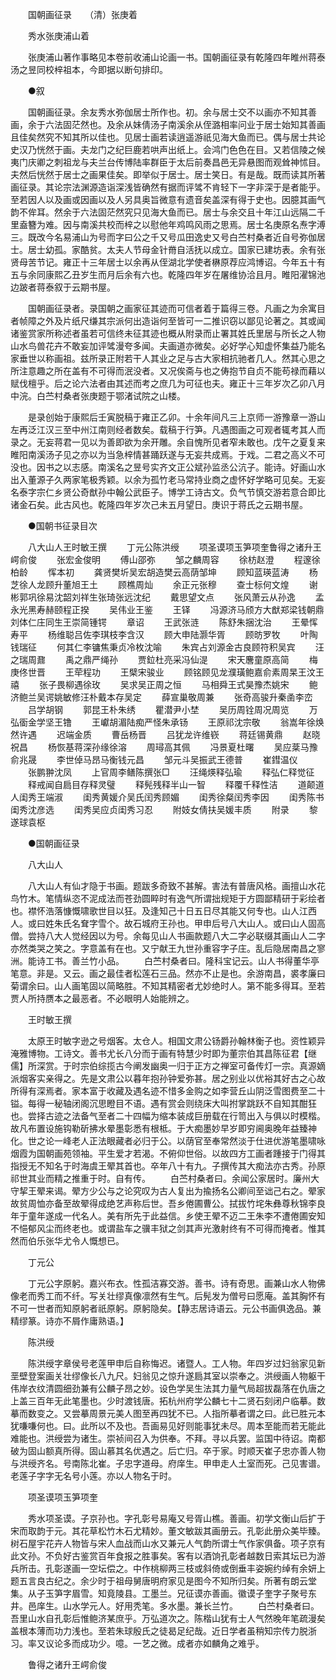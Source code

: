 <!-- { "loadSidebar": true } -->

　　国朝画征录　　（清）张庚着

　　秀水张庚浦山着

　　张庚浦山著作事略见本卷前收浦山论画一书。国朝画征录有乾隆四年睢州蒋泰汤之昱同校梓祖本，今即据以断句排印。

　　●叙

　　国朝画征录。余友秀水弥伽居士所作也。初。余与居士交不以画亦不知其善画，余于六法固茫然也。及余从妹倩汤子南溪余从侄潞相率问业于居士始知其善画且佳矣然究不知其所以佳也。见居士画若读逍遥游祇见海大鱼而已。偶与居士共论史汉乃恍然于画。夫龙门之纪巨鹿若哄声出纸上。会鸿门色色在目。又若信陵之候夷门庆卿之刺祖龙与夫兰台传博陆率群臣于太后前奏昌邑无异悬图而观耸神怵目。夫然后恍然于居士之画果佳矣。即举似于居士。居士笑日。有是哉。既而读其所著画征录。其论宗法渊源造诣深浅皆确然有据而评骘不肯轻下一字非深于是者能乎。至若因人以及画或因画以及人另具奥旨微意有遗音矣盖深有得于史也。因臆其画气韵不侔耳。然余于六法固茫然究只见海大鱼而已。居士与余交且十年江山远隔二千里盍簪为难。因与南溪共校而梓之以慰他年鸡鸣风雨之思焉。居士名庚原名焘字溥三。既改今名易浦山为号而字曰公之千又号瓜田逸史又号白苎村桑者近自号弥伽居士。居士幼孤。家酷贫。太夫人节母金针黹自活抚以成立。国家已建坊表。余有张贤母苦节记。雍正十三年居士以余再从侄湖北学使者楙原荐应鸿博诏。今年五十有五与余同康熙乙丑岁生而月后余有六也。乾隆四年岁在屠维协洽且月。睢阳濯锦池边跛者蒋泰叙于云期书屋。

　　国朝画征录者。录国朝之画家征其迹而可信者着于篇得三卷。凡画之为余寓目者帧障之外及片纸尺缣其宗派何出造诣何至皆可一二推识窃以鄙见论著之。其或闻诸鉴赏家所称述者虽若可信终未征其迹也概从附录而止署其姓氏里居与所长之人物山水鸟兽花卉不敢妄加评骘漫夸多闻。夫画道亦微矣。必好学心知虚怀集益乃能名家垂世以称画祖。兹所录正附若干人其业之足与古大家相抗驰者几人。然其心思之所注意趣之所在盖有不可得而泯没者。又况俟斋与也之俦抱节自贞不能苟禄而藉以赋伐檀乎。后之论六法者由其述而考之庶几为可征也夫。雍正十三年岁次乙卯八月中浣。白苎村桑者张庚题于鄂渚试院之山楼。

　　是录创始于康熙后壬寅脱稿于雍正乙卯。十余年间凡三上京师一游豫章一游山左再泛江汉三至中州江南则经者数矣。载稿于行笋。凡遇图画之可观者辄考其人而录之。无妄蒋君一见以为善即欲为余开雕。余自愧所见者窄未敢也。戊午之夏复来睢阳南溪汤子见之亦以为当急梓情甚踊跃遂与无妄共成焉。于戏。二君之高义不可没也。因书之以志感。南溪名之昱号实齐文正公斌孙监丞公沆子。能诗。好画山水出入董源子久两家笔极秀颖。以余为孤竹老马常持业商之虚怀好学略可见矣。无妄名泰字宗仁乡贤公奇猷孙中翰公武臣子。博学工诗古文。负气节慎交游若意合即比诸金石矣。此古风也。乾隆四年岁次己未五月望日。庚识于蒋氏之云期书屋。

　　●国朝书征录目次

　　八大山人王时敏王撰
　　丁元公陈洪绶
　　项圣谟项玉笋项奎鲁得之诸升王崿俞俊
　　张宏金俊明
　　傅山邵弥
　　邹之麟周容
　　徐枋赵澄
　　程邃徐柏龄
　　恽本初
　　龚贤樊圻吴宏胡造樊云高荫邹坤
　　顾知蓝瑛蓝涛
　　杨芝徐人龙顾升董旭王土
　　顾樵周灿
　　余正元张穆
　　查士标何文煌
　　谢彬郭巩徐易沈韶刘祥生张琦张远沈纪
　　戴思望文点
　　张风萧云从孙逸
　　孟永光黑寿赫颐程正揆
　　吴伟业王鉴
　　王铎
　　冯源济马颀方大猷郑梁钱朝鼎刘体仁庄同生王崇简锺锷
　　章诏
　　王武张涟
　　陈舒朱捆沈治
　　王晕恽寿平
　　杨维聪吕佐李琪枝李含汉
　　顾大申陆灏华胥
　　顾昉罗牧
　　叶陶钱瑞征
　　何其仁李镛焦秉贞冷枚沈喻
　　朱宾占刘源金古良顾符积吴宾
　　汪之瑞周鼐
　　禹之鼎严绳孙
　　贾鉝杜亮采冯仙湜
　　宋天麐童原高简
　　梅庚佟世晋
　　王荦程功
　　王檗宋骏业
　　顾铭顾见龙濮璜鲍嘉俞素周杲王汶王禧
　　张子畏柳遇徐玫
　　吴求吴正周之恒
　　马相舜王式昊豫杰姚宋
　　鲍济鲍兰吴谔姚敏修汪朴戴本存吴定
　　薛宣巢敬周兼
　　张奇高骏升秦圅李峦
　　吕学胡钢
　　郭昆王朴朱绣
　　瞿潜尹小埜
　　吴历周铨周况周览
　　万弘衟金学坚王镥
　　王巘胡湄陆痴严怪朱承钖
　　王原祁沈宗敬
　　翁嵩年徐焕然许遇
　　迟端金质
　　曹岳杨晋
　　吕犹龙许维嵚
　　蒋廷锡黄鼎
　　赵晓祝昌
　　杨恢基蒋深孙缘徐溶
　　周璕高其佩
　　冯景夏杜曙
　　吴应棻马豫俞兆晟
　　李世倬马昂马衡钱元昌
　　邹元斗吴振武王德普
　　崔鏏温仪
　　张鹏翀沈凤
　　上官周李鳝陈撰张□
　　汪绳煐释弘瑜
　　释弘仁释觉征
　　释戒闻自扃目存释灵璧
　　释髡残释半山一智
　　释覆千释性洁
　　道颠道人闺秀王端淑
　　闺秀黄媛介吴氏闰秀顾媚
　　闺秀徐粲闰秀李因
　　闺秀陈书闺秀沈彦选
　　闺秀吴应贞闺秀习忍
　　附妓女倩扶吴媛丰质
　　附录
　　黎遂球袁枢

　　●国朝画征录

　　八大山人

　　八大山人有仙才隐于书画。题跋多奇致不甚解。害法有普唐风格。画擅山水花鸟竹木。笔情纵恣不泥成法而苍劲圆睟时有逸气所谓拙规矩于方圆鄙精研于彩绘者也。襟怀浩落慷慨啸歌世目以狂。及逢知己十日五日尽其能又何专也。山人江西人。或曰姓朱氏名耷字雪个。故石城府王孙也。甲申后号八大山人。或曰山人固高僧。尝持八大人觉经因以为号。余每见山人书画款题八大二字必联缀其画山人二字亦然类哭之笑之。字意盖有在也。又宁献王九世孙重容字子庄。乱后隐居南昌之寥洲。能诗工书。善兰竹小品。
　　白苎村桑者曰。隆科宝记云。山人书得董华亭笔意。非是。又云。画之最佳者松莲石三品。然亦不止是也。余游南昌，裘孝廉曰菊谓余曰。山人画笔固以简略胜。不知其精密者尤妙绝时人。第不能多得耳。至若贾人所持赝本之最恶者。不必眼明人始能辨之。

　　王时敏王撰

　　太原王时敏字逊之号烟客。太仓人。相国文肃公钖爵孙翰林衡子也。资性颖异淹雅博物。工诗文。善书尤长八分而于画有特慧少时即为董宗伯其昌陈征君【继儒】所深赏。于时宗伯综揽古今阐发幽奥一归于正方之禅室可备传灯一宗。真源嫡派烟客实亲得之。先是文肃公以暮年抱孙钟爱弥甚。居之别业以优裕其好古之心故所得有深焉者。家本富于收藏及遇名迹不惜多金购之如李营丘山阴泛雪图费至二十镒。每得一秘轴闭阁沉思瞪目不语。遇有赏会则绕床大叫拊掌跳跃不自知其酣狂也。尝择古迹之法备气至者二十四幅为缩本装成巨册载在行笥出入与俱以时模楷。故凡布置设施钩勒斫拂水晕墨彰悉有根柢。于大痴墨妙早岁即穷阃奥晚年益臻神化。世之论一峰老人正法眼藏者必归于公。以荫官至奉常然淡于仕进优游笔墨啸咏烟霞为国朝画苑领袖。平生爱才若渴。不俯仰世俗。以故四方工画者踵接于门得其指授无不知名于时海虞王翚其首也。卒年八十有九。子撰传其大痴法亦古秀。孙原祁世其业而精之推重于时。自有传。
　　白苎村桑者曰。余闻公家居时。廉州大守挈王翚来谒。翚方少公与之论究叹为古人复出为揄扬名公卿间至诎己右之。翚家故贫周恤亦备至故翚得成绝艺声称后世。吾乡倦圃曹公。拭拔竹垞朱彝尊秋锦李良年于童年遂成一代名人。美有所先于此益信。乡使王翚不迈二王朱李不遭倦圃安知不悒郁风尘而终老也。或谓盐车之骥丰狱之剑其声光激射终有不可得而掩者。惟其然而伯乐张华尤令人慨想已。

　　丁元公

　　丁元公字原躬。嘉兴布衣。性孤洁寡交游。善书。诗有奇思。画兼山水人物佛像老而秀工而不纤。写关壮缪真像凛然有生气。后髡发为僧号曰愿庵。盖其胸怀有不可一世者而知原躬者祇原躬。原躬隐矣。【静志居诗语云。元公书画俱逸品。兼精缪篆。诗亦不屑作庸熟语。】

　　陈洪绶

　　陈洪绶字章侯号老莲甲申后自称悔迟。诸暨人。工人物。年四岁过妇翁家见新垩壁登案画关壮缪像长八九尺。妇翁见之惊升遂扃其室以崇奉之。洪绶画人物躯干伟岸衣纹清圆细劲兼有公麟子昂之妙。设色学吴生法其力量气局超拔磊落在仇唐之上盖三百年无此笔墨也。少时渡钱唐。拓杭州府学公麟七十二贤石刻闭户临摹。数摹而数变之。又尝摹周景元美人图至再四犹不已。人指所摹者谓之曰。此已胜元本犹嗛嗛何也。曰。此所以不及也。吾画易见好则能事犹未尽。周本至能而若无能此难能也。洪绶尝为诸生。崇祯间召入为供奉。不拜。寻以兵罢。监国中待诏。南都破为固山额真所得。固山慕其名优遇之。后亡归。卒于家。时顺天崔子忠亦善人物与洪绶齐名。号南陈北崔。子忠字道母。府庠生。甲申走人土室而死。己见害谱。老莲子字字无名号小莲。亦以人物名于时。

　　项圣谟项玉笋项奎

　　秀水项圣谟。子京孙也。字孔彰号易庵又号胥山樵。善画。初学文衡山后扩于宋而取韵于元。其花草松竹木石尤精妙。董文敏跋其画册云。孔彰此册众美毕臻。树石屋宇花卉人物皆与宋人血战而山水又兼元人气韵所谓士气作家俱备。项子京有此文孙。不负好古鉴赏百年食报之胜事矣。客有以酒饷孔彰者越数日索其坛已为游兵所击。孔彰遂画一空坛偿之。中作桃柳两三枝或斜倚或倒垂丰姿婉约绰有余妍上题五言良古纪之。余少时于祖母舅唐明府家见是图今不知所归矣。所著有朗云堂集。从子玉笋字眉雪。知竟陵县。工墨兰。兄征谟亦善画。徽谟子奎字子聚号东井。邑庠生。山水学元人。好用秃笔。多水墨。兼长兰竹。
　　白苎村桑者曰。吾里山水自孔彰后惟鲍济某庶乎。万弘道次之。陈楷山犹有士人气然晚年笔疏漫矣盖根本薄而功力浅也。至若朱球殷氏之徒曷足纪哉。近日学者虽稍知宗传力脱浙习。率又议论多而成功少。噫。一艺之微。成者亦如麟角之难乎。

　　鲁得之诸升王崿俞俊

